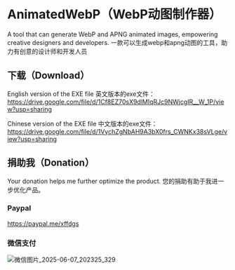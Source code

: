 # AnimatedWebP（WebP动图制作器）
A tool that can generate WebP and APNG animated images, empowering creative designers and developers.  一款可以生成webp和apng动图的工具，助力有创意的设计师和开发人员

## 下载（Download）
English version of the EXE file 英文版本的exe文件：
https://drive.google.com/file/d/1Cf8EZ70sX9dlMIqRJc9NWjcgIR__W_1P/view?usp=sharing

Chinese version of the EXE file 中文版本的exe文件：
https://drive.google.com/file/d/1VychZgNbAH9A3bX0frs_CWNKx38sVLge/view?usp=sharing

## 捐助我（Donation）
Your donation helps me further optimize the product.  您的捐助有助于我进一步优化产品。
### Paypal
https://paypal.me/xffdgs
### 微信支付
![微信图片_2025-06-07_202325_329](https://github.com/user-attachments/assets/5867dab9-a15f-43d6-a20d-8865092f924e)
